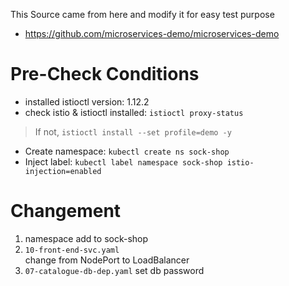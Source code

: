 This Source came from here and modify it for easy test purpose 
 - https://github.com/microservices-demo/microservices-demo

# Pre-Check Conditions 
- installed istioctl version: 1.12.2
- check istio & istioctl installed: `istioctl proxy-status` 
> If not, `istioctl install --set profile=demo -y`
- Create namespace: `kubectl create ns sock-shop` 
- Inject label: `kubectl label namespace sock-shop istio-injection=enabled` 

# Changement 
1. namespace add to sock-shop
2. `10-front-end-svc.yaml`   
  change from NodePort to LoadBalancer 
3. `07-catalogue-db-dep.yaml` 
  set db password